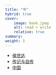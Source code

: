 ```yaml
---
title: "书"
hybrid: true
cover:
    image: book.jpeg 
    alt: read + write
    relative: true
summary: 
weight: 3
---
```

- [侯世达](dh)
- [传记与自传](biography)
- [中国](china)